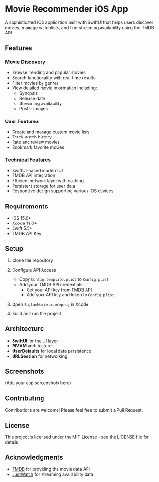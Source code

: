 # Movie Recommender iOS App

A sophisticated iOS application built with SwiftUI that helps users discover movies, manage watchlists, and find streaming availability using the TMDB API.

## Features

### Movie Discovery
- Browse trending and popular movies
- Search functionality with real-time results
- Filter movies by genres
- View detailed movie information including:
  - Synopsis
  - Release date
  - Streaming availability
  - Poster images

### User Features
- Create and manage custom movie lists
- Track watch history
- Rate and review movies
- Bookmark favorite movies

### Technical Features
- SwiftUI-based modern UI
- TMDB API integration
- Efficient network layer with caching
- Persistent storage for user data
- Responsive design supporting various iOS devices

## Requirements
- iOS 15.0+
- Xcode 13.0+
- Swift 5.5+
- TMDB API Key

## Setup
1. Clone the repository

2. Configure API Access
   - Copy `Config.template.plist` to `Config.plist`
   - Add your TMDB API credentials:
     - Get your API key from [TMDB API](https://www.themoviedb.org/documentation/api)
     - Add your API key and token to `Config.plist`

3. Open `SaglamMovie.xcodeproj` in Xcode

4. Build and run the project

## Architecture
- **SwiftUI** for the UI layer
- **MVVM** architecture
- **UserDefaults** for local data persistence
- **URLSession** for networking

## Screenshots
(Add your app screenshots here)

## Contributing
Contributions are welcome! Please feel free to submit a Pull Request.

## License
This project is licensed under the MIT License - see the LICENSE file for details

## Acknowledgments
- [TMDB](https://www.themoviedb.org/) for providing the movie data API
- [JustWatch](https://www.justwatch.com/) for streaming availability data